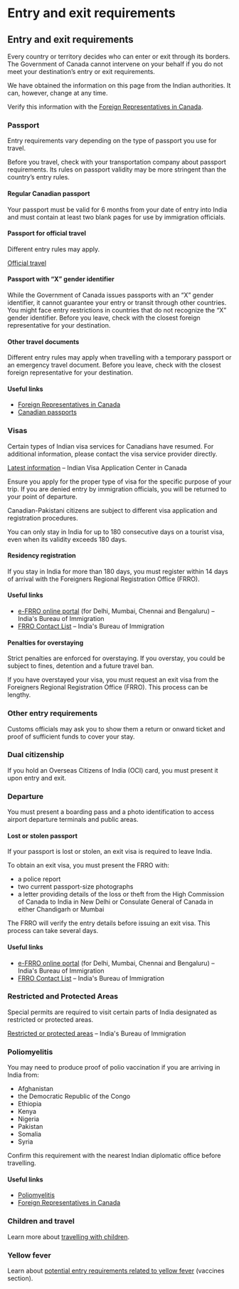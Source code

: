 # Entry and exit requirements

## Entry and exit requirements

Every country or territory decides who can enter or exit through its borders. The Government of Canada cannot intervene on your behalf if you do not meet your destination’s entry or exit requirements.

We have obtained the information on this page from the Indian authorities. It can, however, change at any time.

Verify this information with the [Foreign Representatives in Canada](https://www.international.gc.ca/protocol-protocole/reps.aspx?lang=eng).

### Passport

Entry requirements vary depending on the type of passport you use for travel.

Before you travel, check with your transportation company about passport requirements. Its rules on passport validity may be more stringent than the country’s entry rules.

#### Regular Canadian passport

Your passport must be valid for 6 months from your date of entry into India and must contain at least two blank pages for use by immigration officials.

#### Passport for official travel

Different entry rules may apply.

[Official travel](https://www.canada.ca/en/immigration-refugees-citizenship/services/canadian-passports/official-travel.html)

#### Passport with “X” gender identifier

While the Government of Canada issues passports with an “X” gender identifier, it cannot guarantee your entry or transit through other countries. You might face entry restrictions in countries that do not recognize the “X” gender identifier. Before you leave, check with the closest foreign representative for your destination.

#### Other travel documents

Different entry rules may apply when travelling with a temporary passport or an emergency travel document. Before you leave, check with the closest foreign representative for your destination.

#### Useful links

* [Foreign Representatives in Canada](https://www.international.gc.ca/protocol-protocole/reps.aspx?lang=eng)
* [Canadian passports](http://www.canada.ca/passport)

### Visas

Certain types of Indian visa services for Canadians have resumed. For additional information, please contact the visa service provider directly.

[Latest information](https://www.blsindia-canada.com/) – Indian Visa Application Center in Canada

Ensure you apply for the proper type of visa for the specific purpose of your trip. If you are denied entry by immigration officials, you will be returned to your point of departure.

Canadian-Pakistani citizens are subject to different visa application and registration procedures.

You can only stay in India for up to 180 consecutive days on a tourist visa, even when its validity exceeds 180 days.

#### Residency registration

If you stay in India for more than 180 days, you must register within 14 days of arrival with the Foreigners Regional Registration Office (FRRO).

#### Useful links

* [e-FRRO online portal](https://indianfrro.gov.in/eservices/) (for Delhi, Mumbai, Chennai and Bengaluru) – India's Bureau of Immigration
* [FRRO Contact List](https://boi.gov.in/content/frro-contact-list) – India's Bureau of Immigration

#### Penalties for overstaying

Strict penalties are enforced for overstaying. If you overstay, you could be subject to fines, detention and a future travel ban.

If you have overstayed your visa, you must request an exit visa from the Foreigners Regional Registration Office (FRRO). This process can be lengthy.

### Other entry requirements

Customs officials may ask you to show them a return or onward ticket and proof of sufficient funds to cover your stay.

### Dual citizenship

If you hold an Overseas Citizens of India (OCI) card, you must present it upon entry and exit.

### Departure

You must present a boarding pass and a photo identification to access airport departure terminals and public areas.

#### Lost or stolen passport

If your passport is lost or stolen, an exit visa is required to leave India.

To obtain an exit visa, you must present the FRRO with:

* a police report
* two current passport-size photographs
* a letter providing details of the loss or theft from the High Commission of Canada to India in New Delhi or Consulate General of Canada in either Chandigarh or Mumbai

The FRRO will verify the entry details before issuing an exit visa. This process can take several days.

#### Useful links

* [e-FRRO online portal](https://indianfrro.gov.in/eservices/) (for Delhi, Mumbai, Chennai and Bengaluru) – India's Bureau of Immigration
* [FRRO Contact List](https://boi.gov.in/content/frro-contact-list) – India's Bureau of Immigration

### Restricted and Protected Areas

Special permits are required to visit certain parts of India designated as restricted or protected areas.

[Restricted or protected areas](https://boi.gov.in/boi/public/pages/ea8303e5-a167-48cb-857a-31b475fe7575) – India's Bureau of Immigration

### Poliomyelitis

You may need to produce proof of polio vaccination if you are arriving in India from:

* Afghanistan
* the Democratic Republic of the Congo
* Ethiopia
* Kenya
* Nigeria
* Pakistan
* Somalia
* Syria

Confirm this requirement with the nearest Indian diplomatic office before travelling.

#### Useful links

* [Poliomyelitis](https://travel.gc.ca/travelling/health-safety/diseases/polio)
* [Foreign Representatives in Canada](https://www.international.gc.ca/protocol-protocole/reps.aspx?lang=eng)

### Children and travel

Learn more about [travelling with children](http://travel.gc.ca/travelling/children).

### Yellow fever

Learn about [potential entry requirements related to yellow fever](#health) (vaccines section).